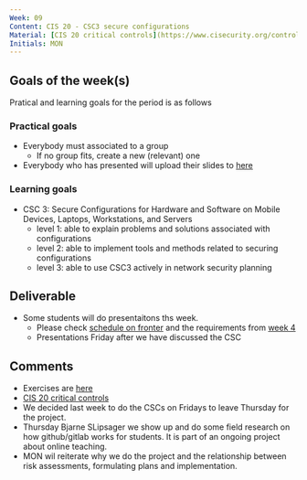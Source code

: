 ```yaml
---
Week: 09
Content: CIS 20 - CSC3 secure configurations
Material: [CIS 20 critical controls](https://www.cisecurity.org/controls/)
Initials: MON
---
```


## Goals of the week(s)
Pratical and learning goals for the period is as follows

### Practical goals
* Everybody must associated to a group
  * If no group fits, create a new (relevant) one
* Everybody who has presented will upload their slides to [here](https://gitlab.com/ITT-17A/18S_ITS/tree/development/docs/organisation/Article%20Presentation)

### Learning goals
* CSC 3: Secure Configurations for Hardware and Software on Mobile Devices, Laptops,
Workstations, and Servers
  * level 1: able to explain problems and solutions associated with configurations
  * level 2: able to implement tools and methods related to securing configurations
  * level 3: able to use CSC3 actively in network security planning

## Deliverable
* Some students will do presentaitons ths week.
    * Please check [schedule on fronter](https://fronter.com/eal/links/files.phtml/1261825527$31048836$/2nd+Semester/IT+Security/ITT2+ITS+presentations.pdf)  and the requirements from [week 4](ww04-introduction.md)
    * Presentations Friday after we have discussed the CSC

## Comments
* Exercises are [here](../materials/ww09-exercises.md)
* [CIS 20 critical controls](https://www.cisecurity.org/controls/)
* We decided last week to do the CSCs on Fridays to leave Thursday for the project.
* Thursday Bjarne SLipsager we show up and do some field research on how github/gitlab works for students. It is part of an ongoing project about online teaching.
* MON wil reiterate why we do the project and the relationship between risk assessments, formulating plans and implementation.
